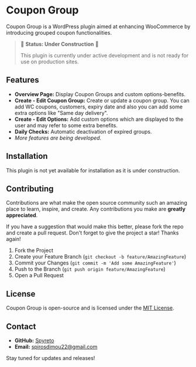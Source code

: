 # Coupon Group

Coupon Group is a WordPress plugin aimed at enhancing WooCommerce by introducing grouped coupon functionalities.

> :construction: **Status: Under Construction** :construction:
>
> This plugin is currently under active development and is not ready for use on production sites.

## Features

- **Overview Page:** Display Coupon Groups and custom options-benefits.
- **Create - Edit Coupon Group:** Create or update a coupon group. You can add WC coupons, customers, expiry date and also you can add some extra options like "Same day delivery".
- **Create - Edit Options:** Add custom options which are displayed to the user and may refer to some extra benefits.
- **Daily Checks:** Automatic deactivation of expired groups.
- _More features are being developed._

## Installation

This plugin is not yet available for installation as it is under construction.

## Contributing

Contributions are what make the open source community such an amazing place to learn, inspire, and create. Any contributions you make are **greatly appreciated**.

If you have a suggestion that would make this better, please fork the repo and create a pull request.
Don't forget to give the project a star! Thanks again!

1. Fork the Project
2. Create your Feature Branch (`git checkout -b feature/AmazingFeature`)
3. Commit your Changes (`git commit -m 'Add some AmazingFeature'`)
4. Push to the Branch (`git push origin feature/AmazingFeature`)
5. Open a Pull Request

## License

Coupon Group is open-source and is licensed under the [MIT License](./LICENSE).

## Contact

- **GitHub:** [Spyreto](https://github.com/spyreto)
- **Email:** spirosdimou22@gmail.com

Stay tuned for updates and releases!
